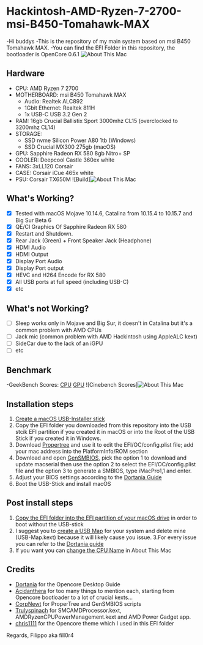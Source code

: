 # Hackintosh-AMD-Ryzen-7-2700-msi-B450-Tomahawk-MAX
-Hi buddys
-This is the repository of my main system based on msi B450 Tomahawk MAX.
-You can find the EFI Folder in this repository, the bootloader is OpenCore 0.6.1
![About This Mac](https://github.com/fill0r4/Hackintosh-AMD-Ryzen-7-2700-msi-B450-Tomahawk-MAX/blob/master/Docs/About%20This%20Mac.png?raw=true)

## Hardware
- CPU: AMD Ryzen 7 2700
- MOTHERBOARD: msi B450 Tomahawk MAX
	- Audio: Realtek ALC892 
	- 1Gbit Ethernet: Realtek 811H
  - 1x USB-C USB 3.2 Gen 2
- RAM: 16gb Crucial Ballistix Sport 3000mhz CL15 (overclocked to 3200mhz CL14)
- STORAGE: 
   - SSD nvme Silicon Power A80 1tb (Windows)
   - SSD Crucial MX300 275gb (macOS)
- GPU: Sapphire Radeon RX 580 8gb Nitro+ SP
- COOLER: Deepcool Castle 360ex white
- FANS: 3xLL120 Corsair
- CASE: Corsair iCue 465x white
- PSU: Corsair TX650M
![Build]![About This Mac](https://github.com/fill0r4/Hackintosh-AMD-Ryzen-7-2700-msi-B450-Tomahawk-MAX/blob/master/Docs/Build.jpg?raw=true)


## What's Working?
- [x] Tested with macOS Mojave 10.14.6, Catalina from 10.15.4 to 10.15.7 and Big Sur Beta 6
- [x] QE/CI Graphics Of Sapphire Radeon RX 580
- [x] Restart and Shutdown. 
- [x] Rear Jack (Green) + Front Speaker Jack (Headphone)
- [x] HDMI Audio
- [x] HDMI Output
- [x] Display Port Audio
- [x] Display Port output
- [x] HEVC and H264 Encode for RX 580
- [x] All USB ports at full speed (including USB-C)
- [x] etc

## What's not Working?
- [ ] Sleep works only in Mojave and Big Sur, it doesn't in Catalina but it's a common problem with AMD CPUs
- [ ] Jack mic (common problem with AMD Hackintosh using AppleALC kext)
- [ ] SideCar due to the lack of an iGPU
- [ ] etc

## Benchmark
-GeekBench Scores: [CPU](https://browser.geekbench.com/v5/cpu/3910230) [GPU](https://browser.geekbench.com/v5/compute/1548862)
![Cinebench Scores]![About This Mac](https://github.com/fill0r4/Hackintosh-AMD-Ryzen-7-2700-msi-B450-Tomahawk-MAX/blob/master/Docs/Cinebench%20Scores.png?raw=true)

## Installation steps
1. [Create a macOS USB-Installer stick](https://dortania.github.io/OpenCore-Install-Guide/installer-guide/)
2. Copy the EFI folder you downloaded from this repository into the USB stcik EFI partition if you created it in macOS or into the Root of the USB Stick if you created it in Windows. 
3. Download [Propertree](https://github.com/corpnewt/ProperTree) and use it to edit the EFI/OC/config.plist file; add your mac address into the PlatformInfo/ROM section
4. Download and open [GenSMBIOS](https://github.com/corpnewt/GenSMBIOS), pick the option 1 to download and update macserial then use the option 2 to select the EFI/OC/config.plist file and the option 3 to generate a SMBIOS, type iMacPro1,1 and enter.
5. Adjust your BIOS settings according to the [Dortania Guide](https://dortania.github.io/OpenCore-Install-Guide/AMD/zen.html#amd-bios-settings) 
6. Boot the USB-Stick and install macOS

## Post install steps
1. [Copy the EFI folder into the EFI partition of your macOS drive](https://dortania.github.io/OpenCore-Post-Install/universal/oc2hdd.html#grabbing-opencore-off-the-usb) in order to boot without the USB-stick
2. I suggest you to [create a USB Map](https://dortania.github.io/OpenCore-Post-Install/usb/) for your system and delete mine (USB-Map.kext) because it will likely cause you issue.
3.For every issue you can refer to the [Dortania guide](https://dortania.github.io/OpenCore-Post-Install/)
4. If you want you can [change the CPU Name](https://forum.amd-osx.com/index.php?threads/change-cpu-name-on-catalina.298/#post-1222) in About This Mac

## Credits
- [Dortania](https://github.com/dortania) for the Opencore Desktop Guide
- [Acidanthera](https://github.com/acidanthera) for too many things to mention each, starting from Opencore bootloader to a lot of crucial kexts...
- [CorpNewt](https://github.com/corpnewt) for ProperTree and GenSMBIOS scripts
- [Trulyspinach](https://github.com/trulyspinach) for SMCAMDProcessor.kext, AMDRyzenCPUPowerManagement.kext and AMD Power Gadget app.
- [chris1111](https://github.com/chris1111) for the Opencore theme which I used in this EFI folder

Regards, Filippo aka fill0r4
